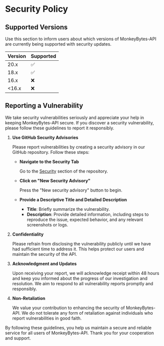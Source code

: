 # Security Policy

## Supported Versions

Use this section to inform users about which versions of MonkeyBytes-API are currently being supported with security updates.

| Version | Supported          |
| ------- | ------------------ |
| 20.x   | :white_check_mark: |
| 18.x   | :white_check_mark: |
| 16.x   | :x:                |
| <16.x  | :x:                |

## Reporting a Vulnerability

We take security vulnerabilities seriously and appreciate your help in keeping MonkeyBytes-API secure. If you discover a security vulnerability, please follow these guidelines to report it responsibly.

1. **Use GitHub Security Advisories**

   Please report vulnerabilities by creating a security advisory in our GitHub repository. Follow these steps:

   - **Navigate to the Security Tab**

     Go to the [Security](https://github.com/yourusername/MonkeyBytes-API/security/advisories) section of the repository.

   - **Click on "New Security Advisory"**

     Press the "New security advisory" button to begin.

   - **Provide a Descriptive Title and Detailed Description**

     - **Title**: Briefly summarize the vulnerability.
     - **Description**: Provide detailed information, including steps to reproduce the issue, expected behavior, and any relevant screenshots or logs.

2. **Confidentiality**

   Please refrain from disclosing the vulnerability publicly until we have had sufficient time to address it. This helps protect our users and maintain the security of the API.

3. **Acknowledgment and Updates**

   Upon receiving your report, we will acknowledge receipt within 48 hours and keep you informed about the progress of our investigation and resolution. We aim to respond to all vulnerability reports promptly and responsibly.

4. **Non-Retaliation**

   We value your contribution to enhancing the security of MonkeyBytes-API. We do not tolerate any form of retaliation against individuals who report vulnerabilities in good faith.

By following these guidelines, you help us maintain a secure and reliable service for all users of MonkeyBytes-API. Thank you for your cooperation and support.

